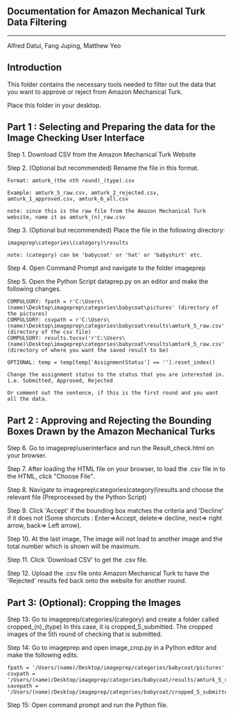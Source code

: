 

Documentation for Amazon Mechanical Turk Data Filtering
-------------------------------------------------------
-------------------------------------------------------
Alfred Datui, Fang Juping, Matthew Yeo

Introduction
--------------------------------------------------------

This folder contains the necessary tools needed to filter out the data that you want to approve or reject from Amazon Mechanical Turk.

Place this folder in your desktop.


Part 1 : Selecting and Preparing the data for the Image Checking User Interface
----------------------------------------------------------------------------------------

Step 1. Download CSV from the Amazon Mechanical Turk Website

Step 2. (Optional but recommended) Rename the file in this format. 

	Format:	amturk_(the nth round)_(type).csv

	Example: amturk_5_raw.csv, amturk_2_rejected.csv, amturk_1_approved.csv, amturk_6_all.csv

	note: since this is the raw file from the Amazon Mechanical Turk website, name it as amturk_(n)_raw.csv

Step 3. (Optional but recommended) Place the file in the following directory:  

	imageprep\categories\(category)\results

	note: (category) can be 'babycoat' or 'hat' or 'babyshirt' etc.

Step 4. Open Command Prompt and navigate to the folder imageprep

Step 5. Open the Python Script dataprep.py on an editor and make the following changes.

	COMPULSORY: fpath = r'C:\Users\(name)\Desktop\imageprep\categories\babycoat\pictures' (directory of the pictures)
	COMPULSORY: csvpath = r'C:\Users\(name)\Desktop\imageprep\categories\babycoat\results\amturk_5_raw.csv' (directory of the csv file)
	COMPULSORY: results.tocsv('r'C:\Users\(name)\Desktop\imageprep\categories\babycoat\results\amturk_5_raw.csv'') (directory of where you want the saved result to be)

	OPTIONAL: temp = temp[temp['AssignmentStatus'] == ''].reset_index() 

	Change the assignment status to the status that you are interested in. i.e. Submitted, Approved, Rejected

	Or comment out the sentence, if this is the first round and you want all the data.




Part 2 : Approving and Rejecting the Bounding Boxes Drawn by the Amazon Mechanical Turks
----------------------------------------------------------------------------------------

Step 6. Go to imageprep\userinterface and run the Result_check.html on your browser.

Step 7. After loading the HTML file on your browser, to load the .csv file in to the HTML, click "Choose File".

Step 8. Navigate to imageprep\categories\(category)\results and choose the relevant file (Preprocessed by the Python Script)

Step 9. Click 'Accept' if the bounding box matches the criteria and 'Decline' if it does not (Some shorcuts : Enter=>Accept, delete=> decline, next=> right arrow, back=> Left arrow).

Step 10. At the last image, The image will not load to another image and the total number which is shown will be maximum.

Step 11. Click 'Download CSV' to get the .csv file.

Step 12. Upload the .csv file onto Amazon Mechanical Turk to have the 'Rejected' results fed back onto the website for another round. 




Part 3: (Optional): Cropping the Images
---------------------------------------

Step 13: Go to imageprep/categories/(category) and create a folder called cropped_(n)_(type)
	In this case, it is cropped_5_submitted. The cropped images of the 5th round of checking that is submitted.

Step 14: Go to imageprep and open image_crop.py in a Python editor and make the following edits.

	fpath = '/Users/(name)/Desktop/imageprep/categories/babycoat/pictures'
	csvpath = '/Users/(name)/Desktop/imageprep/categories/babycoat/results/amturk_5_raw.csv' 
	savepath = '/Users/(name)/Desktop/imageprep/categories/babycoat/cropped_5_submitted/'

Step 15: Open command prompt and run the Python file. 







